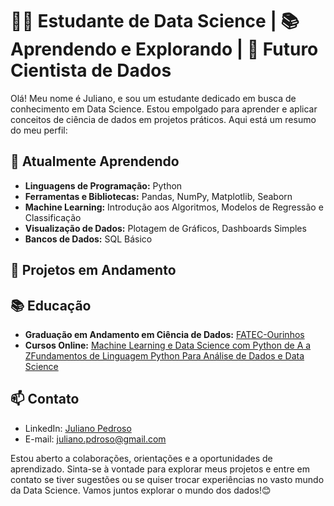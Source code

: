 # 👩‍💻 Estudante de Data Science | 📚 Aprendendo e Explorando | 🚀 Futuro Cientista de Dados

Olá! Meu nome é Juliano, e sou um estudante dedicado em busca de conhecimento em Data Science. Estou empolgado para aprender e aplicar conceitos de ciência de dados em projetos práticos. Aqui está um resumo do meu perfil:

## 🌱 Atualmente Aprendendo

- **Linguagens de Programação:** Python
- **Ferramentas e Bibliotecas:** Pandas, NumPy, Matplotlib, Seaborn
- **Machine Learning:** Introdução aos Algoritmos, Modelos de Regressão e Classificação
- **Visualização de Dados:** Plotagem de Gráficos, Dashboards Simples
- **Bancos de Dados:** SQL Básico

## 🚀 Projetos em Andamento


## 📚 Educação

- **Graduação em Andamento em Ciência de Dados:** [FATEC-Ourinhos](https://www.fatecourinhos.edu.br/)
- **Cursos Online:** [Machine Learning e Data Science com Python de A a Z](https://www.udemy.com/course/machine-learning-e-data-science-com-python-y/?couponCode=KEEPLEARNING)[Fundamentos de Linguagem Python Para Análise de Dados e Data Science](https://www.datascienceacademy.com.br/course/fundamentos-de-linguagem-python-para-analise-de-dados-e-data-science)

## 📫 Contato

- LinkedIn: [Juliano Pedroso](www.linkedin.com/in/juliano-pedroso-0bb5792a0)
- E-mail: juliano.pdroso@gmail.com

Estou aberto a colaborações, orientações e a oportunidades de aprendizado. Sinta-se à vontade para explorar meus projetos e entre em contato se tiver sugestões ou se quiser trocar experiências no vasto mundo da Data Science. Vamos juntos explorar o mundo dos dados!😊
